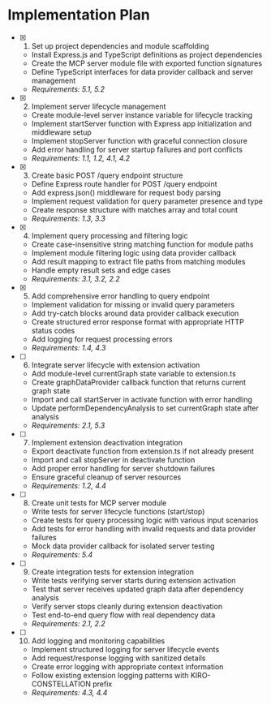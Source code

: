 # Implementation Plan

- [x] 1. Set up project dependencies and module scaffolding
  - Install Express.js and TypeScript definitions as project dependencies
  - Create the MCP server module file with exported function signatures
  - Define TypeScript interfaces for data provider callback and server management
  - _Requirements: 5.1, 5.2_

- [x] 2. Implement server lifecycle management
  - Create module-level server instance variable for lifecycle tracking
  - Implement startServer function with Express app initialization and middleware setup
  - Implement stopServer function with graceful connection closure
  - Add error handling for server startup failures and port conflicts
  - _Requirements: 1.1, 1.2, 4.1, 4.2_

- [x] 3. Create basic POST /query endpoint structure
  - Define Express route handler for POST /query endpoint
  - Add express.json() middleware for request body parsing
  - Implement request validation for query parameter presence and type
  - Create response structure with matches array and total count
  - _Requirements: 1.3, 3.3_

- [x] 4. Implement query processing and filtering logic
  - Create case-insensitive string matching function for module paths
  - Implement module filtering logic using data provider callback
  - Add result mapping to extract file paths from matching modules
  - Handle empty result sets and edge cases
  - _Requirements: 3.1, 3.2, 2.2_

- [x] 5. Add comprehensive error handling to query endpoint
  - Implement validation for missing or invalid query parameters
  - Add try-catch blocks around data provider callback execution
  - Create structured error response format with appropriate HTTP status codes
  - Add logging for request processing errors
  - _Requirements: 1.4, 4.3_

- [ ] 6. Integrate server lifecycle with extension activation
  - Add module-level currentGraph state variable to extension.ts
  - Create graphDataProvider callback function that returns current graph state
  - Import and call startServer in activate function with error handling
  - Update performDependencyAnalysis to set currentGraph state after analysis
  - _Requirements: 2.1, 5.3_

- [ ] 7. Implement extension deactivation integration
  - Export deactivate function from extension.ts if not already present
  - Import and call stopServer in deactivate function
  - Add proper error handling for server shutdown failures
  - Ensure graceful cleanup of server resources
  - _Requirements: 1.2, 4.4_

- [ ] 8. Create unit tests for MCP server module
  - Write tests for server lifecycle functions (start/stop)
  - Create tests for query processing logic with various input scenarios
  - Add tests for error handling with invalid requests and data provider failures
  - Mock data provider callback for isolated server testing
  - _Requirements: 5.4_

- [ ] 9. Create integration tests for extension integration
  - Write tests verifying server starts during extension activation
  - Test that server receives updated graph data after dependency analysis
  - Verify server stops cleanly during extension deactivation
  - Test end-to-end query flow with real dependency data
  - _Requirements: 2.1, 2.2_

- [ ] 10. Add logging and monitoring capabilities
  - Implement structured logging for server lifecycle events
  - Add request/response logging with sanitized details
  - Create error logging with appropriate context information
  - Follow existing extension logging patterns with KIRO-CONSTELLATION prefix
  - _Requirements: 4.3, 4.4_